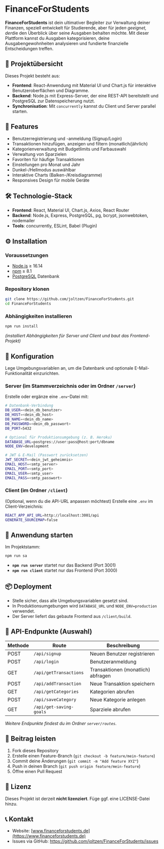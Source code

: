 # FinanceForStudents

**FinanceForStudents** ist dein ultimativer Begleiter zur Verwaltung deiner Finanzen, speziell entwickelt für Studierende, aber für jede*n geeignet, der*die den Überblick über seine Ausgaben behalten möchte. Mit dieser Plattform kannst du Ausgaben kategorisieren, deine Ausgabengewohnheiten analysieren und fundierte finanzielle Entscheidungen treffen.

## 📖 Projektübersicht

Dieses Projekt besteht aus:

- **Frontend**: React-Anwendung mit Material UI und Chart.js für interaktive Benutzeroberflächen und Diagramme.
- **Backend**: Node.js mit Express-Server, der eine REST-API bereitstellt und PostgreSQL zur Datenspeicherung nutzt.
- **Synchronisation**: Mit `concurrently` kannst du Client und Server parallel starten.

## 🚀 Features

- Benutzerregistrierung und -anmeldung (Signup/Login)
- Transaktionen hinzufügen, anzeigen und filtern (monatlich/jährlich)
- Kategorienverwaltung mit Budgetlimits und Farbauswahl
- Verwaltung von Sparzielen
- Favoriten für häufige Transaktionen
- Einstellungen pro Monat und Jahr
- Dunkel-/Hellmodus auswählbar
- Interaktive Charts (Balken-/Kreisdiagramme)
- Responsives Design für mobile Geräte

## 🛠️ Technologie-Stack

- **Frontend**: React, Material UI, Chart.js, Axios, React Router
- **Backend**: Node.js, Express, PostgreSQL, pg, bcrypt, jsonwebtoken, nodemailer
- **Tools**: concurrently, ESLint, Babel (Plugin)

## ⚙️ Installation

### Voraussetzungen

- [Node.js](https://nodejs.org/) ≥ 16.14
- [npm](https://www.npmjs.com/) ≥ 8.1
- [PostgreSQL](https://www.postgresql.org/) Datenbank

### Repository klonen

```bash
git clone https://github.com/joltzen/FinanceForStudents.git
cd FinanceForStudents
```

### Abhängigkeiten installieren

```bash
npm run install
```

_(installiert Abhängigkeiten für Server und Client und baut das Frontend-Projekt)_

## 🔧 Konfiguration

Lege Umgebungsvariablen an, um die Datenbank und optionale E-Mail-Funktionalität einzurichten.

### Server (im Stammverzeichnis oder im Ordner `/server`)

Erstelle oder ergänze eine `.env`-Datei mit:

```bash
# Datenbank-Verbindung
DB_USER=<dein_db_benutzer>
DB_HOST=<dein_db_host>
DB_NAME=<dein_db_name>
DB_PASSWORD=<dein_db_passwort>
DB_PORT=5432

# Optional für Produktionsumgebung (z. B. Heroku)
DATABASE_URL=postgres://user:pass@host:port/dbname
NODE_ENV=development

# JWT & E-Mail (Passwort zurücksetzen)
JWT_SECRET=<dein_jwt_geheimnis>
EMAIL_HOST=<smtp_server>
EMAIL_PORT=<smtp_port>
EMAIL_USER=<smtp_user>
EMAIL_PASS=<smtp_passwort>
```

### Client (im Ordner `/client`)

(Optional, wenn du die API-URL anpassen möchtest)
Erstelle eine `.env` im Client-Verzeichnis:

```bash
REACT_APP_API_URL=http://localhost:3001/api
GENERATE_SOURCEMAP=false
```

## 🏁 Anwendung starten

Im Projektstamm:

```bash
npm run sa
```

- **`npm run server`** startet nur das Backend (Port 3001)
- **`npm run client`** startet nur das Frontend (Port 3000)

## 📦 Deployment

- Stelle sicher, dass alle Umgebungsvariablen gesetzt sind.
- In Produktionsumgebungen wird `DATABASE_URL` und `NODE_ENV=production` verwendet.
- Der Server liefert das gebaute Frontend aus `/client/build`.

## 🔌 API-Endpunkte (Auswahl)

| Methode | Route                   | Beschreibung                       |
| ------- | ----------------------- | ---------------------------------- |
| POST    | `/api/signup`           | Neuen Benutzer registrieren        |
| POST    | `/api/login`            | Benutzeranmeldung                  |
| GET     | `/api/getTransactions`  | Transaktionen (monatlich) abfragen |
| POST    | `/api/addTransaction`   | Neue Transaktion speichern         |
| GET     | `/api/getCategories`    | Kategorien abrufen                 |
| POST    | `/api/saveCategory`     | Neue Kategorie anlegen             |
| GET     | `/api/get-saving-goals` | Sparziele abrufen                  |

_Weitere Endpunkte findest du im Ordner `server/routes`._

## 🤝 Beitrag leisten

1. Fork dieses Repository
2. Erstelle einen Feature-Branch (`git checkout -b feature/mein-feature`)
3. Commit deine Änderungen (`git commit -m "Add feature XYZ"`)
4. Push in deinen Branch (`git push origin feature/mein-feature`)
5. Öffne einen Pull Request

## 📄 Lizenz

Dieses Projekt ist derzeit **nicht lizenziert**. Füge ggf. eine LICENSE-Datei hinzu.

## 📞 Kontakt

- Website: [www.financeforstudents.de](https://www.financeforstudents.de)
- Issues via GitHub: https://github.com/joltzen/FinanceForStudents/issues
